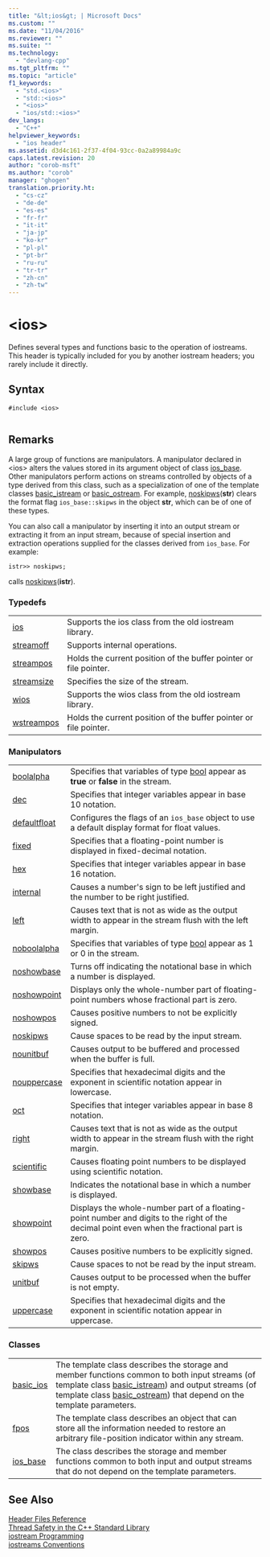 ```yaml
---
title: "&lt;ios&gt; | Microsoft Docs"
ms.custom: ""
ms.date: "11/04/2016"
ms.reviewer: ""
ms.suite: ""
ms.technology: 
  - "devlang-cpp"
ms.tgt_pltfrm: ""
ms.topic: "article"
f1_keywords: 
  - "std.<ios>"
  - "std::<ios>"
  - "<ios>"
  - "ios/std::<ios>"
dev_langs: 
  - "C++"
helpviewer_keywords: 
  - "ios header"
ms.assetid: d3d4c161-2f37-4f04-93cc-0a2a89984a9c
caps.latest.revision: 20
author: "corob-msft"
ms.author: "corob"
manager: "ghogen"
translation.priority.ht: 
  - "cs-cz"
  - "de-de"
  - "es-es"
  - "fr-fr"
  - "it-it"
  - "ja-jp"
  - "ko-kr"
  - "pl-pl"
  - "pt-br"
  - "ru-ru"
  - "tr-tr"
  - "zh-cn"
  - "zh-tw"
---
```

# &lt;ios&gt;
Defines several types and functions basic to the operation of iostreams. This header is typically included for you by another iostream headers; you rarely include it directly.  
  
## Syntax  
  
```  
#include <ios>  
  
```  
  
## Remarks  
 A large group of functions are manipulators. A manipulator declared in \<ios> alters the values stored in its argument object of class [ios_base](../standard-library/ios-base-class.md). Other manipulators perform actions on streams controlled by objects of a type derived from this class, such as a specialization of one of the template classes [basic_istream](../standard-library/basic-istream-class.md) or [basic_ostream](../standard-library/basic-ostream-class.md). For example, [noskipws](../standard-library/ios-functions.md#noskipws)(**str**) clears the format flag `ios_base::skipws` in the object **str**, which can be of one of these types.  
  
 You can also call a manipulator by inserting it into an output stream or extracting it from an input stream, because of special insertion and extraction operations supplied for the classes derived from `ios_base`. For example:  
  
```
istr>> noskipws;
```  
  
 calls [noskipws](../standard-library/ios-functions.md#noskipws)(**istr**).  
  
### Typedefs  
  
|||  
|-|-|  
|[ios](../standard-library/ios-typedefs.md#ios)|Supports the ios class from the old iostream library.|  
|[streamoff](../standard-library/ios-typedefs.md#streamoff)|Supports internal operations.|  
|[streampos](../standard-library/ios-typedefs.md#streampos)|Holds the current position of the buffer pointer or file pointer.|  
|[streamsize](../standard-library/ios-typedefs.md#streamsize)|Specifies the size of the stream.|  
|[wios](../standard-library/ios-typedefs.md#wios)|Supports the wios class from the old iostream library.|  
|[wstreampos](../standard-library/ios-typedefs.md#wstreampos)|Holds the current position of the buffer pointer or file pointer.|  
  
### Manipulators  
  
|||  
|-|-|  
|[boolalpha](../standard-library/ios-functions.md#boolalpha)|Specifies that variables of type [bool](../cpp/bool-cpp.md) appear as **true** or **false** in the stream.|  
|[dec](../standard-library/ios-functions.md#dec)|Specifies that integer variables appear in base 10 notation.|  
|[defaultfloat](../standard-library/ios-functions.md#ios_defaultfloat)|Configures the flags of an `ios_base` object to use a default display format for float values.|  
|[fixed](../standard-library/ios-functions.md#fixed)|Specifies that a floating-point number is displayed in fixed-decimal notation.|  
|[hex](../standard-library/ios-functions.md#hex)|Specifies that integer variables appear in base 16 notation.|  
|[internal](../standard-library/ios-functions.md#internal)|Causes a number's sign to be left justified and the number to be right justified.|  
|[left](../standard-library/ios-functions.md#left)|Causes text that is not as wide as the output width to appear in the stream flush with the left margin.|  
|[noboolalpha](../standard-library/ios-functions.md#noboolalpha)|Specifies that variables of type [bool](../cpp/bool-cpp.md) appear as 1 or 0 in the stream.|  
|[noshowbase](../standard-library/ios-functions.md#noshowbase)|Turns off indicating the notational base in which a number is displayed.|  
|[noshowpoint](../standard-library/ios-functions.md#noshowpoint)|Displays only the whole-number part of floating-point numbers whose fractional part is zero.|  
|[noshowpos](../standard-library/ios-functions.md#noshowpos)|Causes positive numbers to not be explicitly signed.|  
|[noskipws](../standard-library/ios-functions.md#noskipws)|Cause spaces to be read by the input stream.|  
|[nounitbuf](../standard-library/ios-functions.md#nounitbuf)|Causes output to be buffered and processed when the buffer is full.|  
|[nouppercase](../standard-library/ios-functions.md#nouppercase)|Specifies that hexadecimal digits and the exponent in scientific notation appear in lowercase.|  
|[oct](../standard-library/ios-functions.md#oct)|Specifies that integer variables appear in base 8 notation.|  
|[right](../standard-library/ios-functions.md#right)|Causes text that is not as wide as the output width to appear in the stream flush with the right margin.|  
|[scientific](../standard-library/ios-functions.md#scientific)|Causes floating point numbers to be displayed using scientific notation.|  
|[showbase](../standard-library/ios-functions.md#showbase)|Indicates the notational base in which a number is displayed.|  
|[showpoint](../standard-library/ios-functions.md#showpoint)|Displays the whole-number part of a floating-point number and digits to the right of the decimal point even when the fractional part is zero.|  
|[showpos](../standard-library/ios-functions.md#showpos)|Causes positive numbers to be explicitly signed.|  
|[skipws](../standard-library/ios-functions.md#skipws)|Cause spaces to not be read by the input stream.|  
|[unitbuf](../standard-library/ios-functions.md#unitbuf)|Causes output to be processed when the buffer is not empty.|  
|[uppercase](../standard-library/ios-functions.md#uppercase)|Specifies that hexadecimal digits and the exponent in scientific notation appear in uppercase.|  
  
### Classes  
  
|||  
|-|-|  
|[basic_ios](../standard-library/basic-ios-class.md)|The template class describes the storage and member functions common to both input streams (of template class [basic_istream](../standard-library/basic-istream-class.md)) and output streams (of template class [basic_ostream](../standard-library/basic-ostream-class.md)) that depend on the template parameters.|  
|[fpos](../standard-library/fpos-class.md)|The template class describes an object that can store all the information needed to restore an arbitrary file-position indicator within any stream.|  
|[ios_base](../standard-library/ios-base-class.md)|The class describes the storage and member functions common to both input and output streams that do not depend on the template parameters.|  
  
## See Also  
 [Header Files Reference](../standard-library/cpp-standard-library-header-files.md)   
 [Thread Safety in the C++ Standard Library](../standard-library/thread-safety-in-the-cpp-standard-library.md)   
 [iostream Programming](../standard-library/iostream-programming.md)   
 [iostreams Conventions](../standard-library/iostreams-conventions.md)



